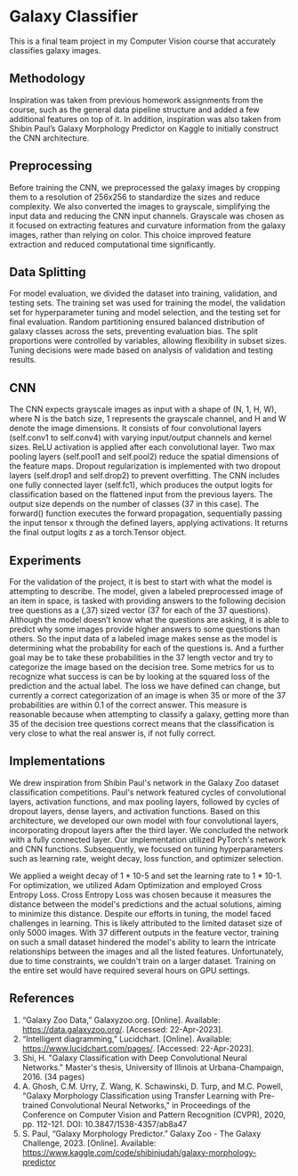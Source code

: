 # Galaxy Classifier
This is a final team project in my Computer Vision course that accurately classifies galaxy images.

## Methodology
Inspiration was taken from previous homework assignments from the course, such as the general data pipeline structure and added a few additional features on top of it. In addition, inspiration was also taken from Shibin Paul’s Galaxy Morphology Predictor on Kaggle to initially construct the CNN architecture.

## Preprocessing
Before training the CNN, we preprocessed the galaxy images by cropping them to a resolution of 256x256 to standardize the sizes and reduce complexity. We also converted the images to grayscale, simplifying the input data and reducing the CNN input channels. 
Grayscale was chosen as it focused on extracting features and curvature information from the galaxy images, rather than relying on color. This choice improved feature extraction and reduced computational time significantly.

## Data Splitting
For model evaluation, we divided the dataset into training, validation, and testing sets. The training set was used for training the model, the validation set for hyperparameter tuning and model selection, and the testing set for final evaluation. 
Random partitioning ensured balanced distribution of galaxy classes across the sets, preventing evaluation bias. The split proportions were controlled by variables, allowing flexibility in subset sizes. 
Tuning decisions were made based on analysis of validation and testing results.

## CNN
The CNN expects grayscale images as input with a shape of (N, 1, H, W), where N is the batch size, 1 represents the grayscale channel, and H and W denote the image dimensions. It consists of four convolutional layers (self.conv1 to self.conv4) with varying input/output channels and kernel sizes. 
ReLU activation is applied after each convolutional layer.
Two max pooling layers (self.pool1 and self.pool2) reduce the spatial dimensions of the feature maps. 
Dropout regularization is implemented with two dropout layers (self.drop1 and self.drop2) to prevent overfitting.
The CNN includes one fully connected layer (self.fc1), which produces the output logits for classification based on the flattened input from the previous layers. The output size depends on the number of classes (37 in this case).
The forward() function executes the forward propagation, sequentially passing the input tensor x through the defined layers, applying activations. It returns the final output logits z as a torch.Tensor object.

## Experiments
For the validation of the project, it is best to start with what the model is attempting to describe. The model, given a labeled preprocessed image of an item in space, is tasked with providing answers to the following decision tree questions as a (,37) sized vector (37 for each of the 37 questions).
Although the model doesn’t know what the questions are asking, it is able to predict why some images provide higher answers to some questions than others. So the input data of a labeled image makes sense as the model is determining what the probability for each of the questions is. And a further goal may be to take these probabilities in the 37 length vector and try to categorize the image based on the decision tree.
Some metrics for us to recognize what success is can be by looking at the squared loss of the prediction and the actual label. The loss we have defined can change, but currently a correct categorization of an image is when 35 or more of the 37 probabilities are within 0.1 of the correct answer. This measure is reasonable because when attempting to classify a galaxy, getting more than 35 of the decision tree questions correct means that the classification is very close to what the real answer is, if not fully correct.

## Implementations
We drew inspiration from Shibin Paul's network in the Galaxy Zoo dataset classification competitions. Paul's network featured cycles of convolutional layers, activation functions, and max pooling layers, followed by cycles of dropout layers, dense layers, and activation functions. Based on this architecture, we developed our own model with four convolutional layers, incorporating dropout layers after the third layer. We concluded the network with a fully connected layer. Our implementation utilized PyTorch's network and CNN functions. Subsequently, we focused on tuning hyperparameters such as learning rate, weight decay, loss function, and optimizer selection.

We applied a weight decay of 1 * 10-5 and set the learning rate to 1 * 10-1. For optimization, we utilized Adam Optimization and employed Cross Entropy Loss. Cross Entropy Loss was chosen because it measures the distance between the model's predictions and the actual solutions, aiming to minimize this distance. Despite our efforts in tuning, the model faced challenges in learning. This is likely attributed to the limited dataset size of only 5000 images. With 37 different outputs in the feature vector, training on such a small dataset hindered the model's ability to learn the intricate relationships between the images and all the listed features. Unfortunately, due to time constraints, we couldn't train on a larger dataset. Training on the entire set would have required several hours on GPU settings.

## References
1. “Galaxy Zoo Data,” Galaxyzoo.org. [Online]. Available: https://data.galaxyzoo.org/. [Accessed: 22-Apr-2023].
2. “Intelligent diagramming,” Lucidchart. [Online]. Available: https://www.lucidchart.com/pages/. [Accessed: 22-Apr-2023].
3. Shi, H. "Galaxy Classification with Deep Convolutional Neural Networks." Master's thesis, University of Illinois at Urbana-Champaign, 2016. (34 pages) 
4. A. Ghosh, C.M. Urry, Z. Wang, K. Schawinski, D. Turp, and M.C. Powell, "Galaxy Morphology Classification using Transfer Learning with Pre-trained Convolutional Neural Networks," in Proceedings of the Conference on Computer Vision and Pattern Recognition (CVPR), 2020, pp. 112-121. DOI: 10.3847/1538-4357/ab8a47
5. S. Paul, “Galaxy Morphology Predictor.” Galaxy Zoo - The Galaxy Challenge, 2023. [Online]. Available: https://www.kaggle.com/code/shibinjudah/galaxy-morphology-predictor

